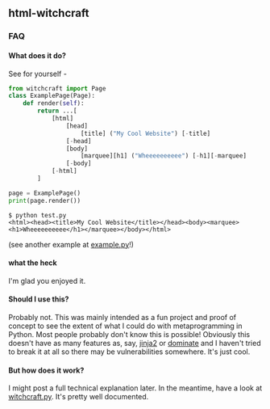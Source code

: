 ## html-witchcraft

### FAQ

#### What does it do?

See for yourself -

```python
from witchcraft import Page
class ExamplePage(Page):
    def render(self):
        return ...[
            [html]
                [head]
                    [title] ("My Cool Website") [-title]
                [-head]
                [body]
                    [marquee][h1] ("Wheeeeeeeeee") [-h1][-marquee]
                [-body]
            [-html]
        ]

page = ExamplePage()
print(page.render())
```

```
$ python test.py
<html><head><title>My Cool Website</title></head><body><marquee><h1>Wheeeeeeeeee</h1></marquee></body></html>
```

(see another example at [example.py](https://github.com/dkter/html-witchcraft/blob/main/example.py)!)

#### what the heck

I'm glad you enjoyed it.

#### Should I use this?

Probably not. This was mainly intended as a fun project and proof of concept to see the extent of what I could do with metaprogramming in Python. Most people probably don't know this is possible!
Obviously this doesn't have as many features as, say, [jinja2](https://palletsprojects.com/p/jinja/) or [dominate](https://github.com/Knio/dominate) and I haven't tried to break it at all so there may be vulnerabilities somewhere. It's just cool.

#### But how does it work?

I might post a full technical explanation later. In the meantime, have a look at [witchcraft.py](https://github.com/dkter/html-witchcraft/blob/main/witchcraft.py). It's pretty well documented.
